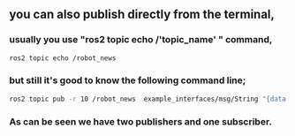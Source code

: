 ## you can also publish directly from the terminal,
### usually you use "ros2 topic echo /'topic_name' " command,
```bash
ros2 topic echo /robot_news 
```
###  but still it's good to know the following command line;

```bash
ros2 topic pub -r 10 /robot_news  example_interfaces/msg/String "{data: 'Hello from terminal'}"
```

### As can be seen we have two publishers and one subscriber. 
